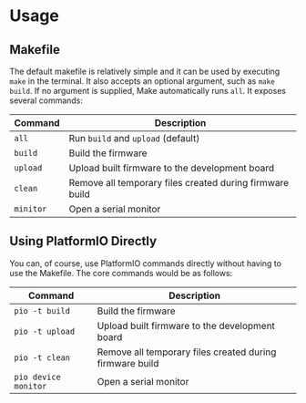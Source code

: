 # Usage

## Makefile

The default makefile is relatively simple and it can be used by executing `make` in the terminal. It also accepts an optional argument, such as `make build`. If no argument is supplied, Make automatically runs `all`. It exposes several commands:

Command   | Description
--------- | -----------
`all`     | Run `build` and `upload` (default)
`build`   | Build the firmware
`upload`  | Upload built firmware to the development board
`clean`   | Remove all temporary files created during firmware build
`minitor` | Open a serial monitor

## Using PlatformIO Directly

You can, of course, use PlatformIO commands directly without having to use the Makefile. The core commands would be as follows:

Command              | Description
-------------------- | -----------
`pio -t build`       | Build the firmware
`pio -t upload`      | Upload built firmware to the development board
`pio -t clean`       | Remove all temporary files created during firmware build
`pio device monitor` | Open a serial monitor

